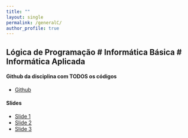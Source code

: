 ```yaml
---
title: ""
layout: single
permalink: /generalC/
author_profile: true
---
```

<link rel="stylesheet" href="{{ '/assets/css/custom.css' | relative_url }}">


## Lógica de Programação  #  Informática Básica # Informática Aplicada

#### Github da disciplina com TODOS os códigos
 
 - <span class="education-title">[Github](https://github.com/josedihego/programacaoC)</span> 
   

#### Slides
 - <span class="education-title">[Slide 1](https://drive.google.com/file/d/1cOWT44qipoq3YT8oqfsDs2sr3eXth-FD/view?usp=share_link)</span> 
 - <span class="education-title">[Slide 2](https://drive.google.com/file/d/1rqHP3qPnmN8TvVARd8t3yJzfvXsJty50/view?usp=share_link)</span> 
 - <span class="education-title">[Slide 3](https://drive.google.com/file/d/1hbQZSz-7JMMqqJDFdA7eyjHa1ANiPa8d/view?usp=share_link)</span> 